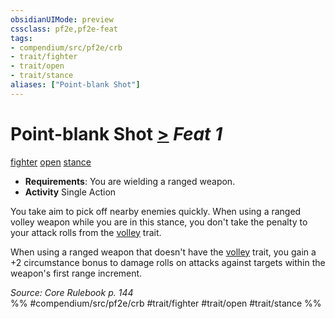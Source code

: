 ```yaml
---
obsidianUIMode: preview
cssclass: pf2e,pf2e-feat
tags:
- compendium/src/pf2e/crb
- trait/fighter
- trait/open
- trait/stance
aliases: ["Point-blank Shot"]
---
```

# Point-blank Shot  [>](/rules/core-rulebook/chapter-9-playing-the-game.md#Actions "Single Action") *Feat 1*  
[fighter](/rules/traits/fighter.md)  [open](/rules/traits/open.md)  [stance](/rules/traits/stance.md)  

- **Requirements**: You are wielding a ranged weapon.
- **Activity** Single Action

You take aim to pick off nearby enemies quickly. When using a ranged volley weapon while you are in this stance, you don't take the penalty to your attack rolls from the [volley](/rules/traits/volley.md) trait.

When using a ranged weapon that doesn't have the [volley](/rules/traits/volley.md) trait, you gain a +2 circumstance bonus to damage rolls on attacks against targets within the weapon's first range increment.

*Source: Core Rulebook p. 144*  
%% #compendium/src/pf2e/crb #trait/fighter #trait/open #trait/stance %%